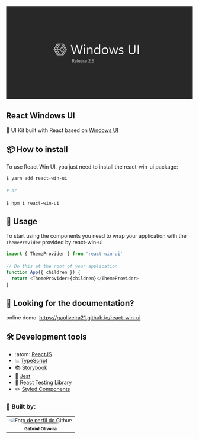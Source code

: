 <img src="./.github/assets/thumbnail.png">

## React Windows UI

:art: UI Kit built with React based on [Windows UI](https://www.figma.com/community/file/989931624019688277)

## 📦 How to install

To use React Win UI, you just need to install the react-win-ui package:

```bash
$ yarn add react-win-ui

# or

$ npm i react-win-ui
```

## 🔨 Usage

To start using the components you need to wrap your application with the `ThemeProvider` provided by react-win-ui

```javascript
import { ThemeProvider } from 'react-win-ui'

// Do this at the root of your application
function App({ children }) {
  return <ThemeProvider>{children}</ThemeProvider>
}
```

## :memo: Looking for the documentation?

online demo: https://gaoliveira21.github.io/react-win-ui

## :hammer_and_wrench: Development tools

- :atom: [ReactJS](https://pt-br.reactjs.org/)
- :collision: [TypeScript](https://www.typescriptlang.org/)
- :books: [Storybook](https://storybook.js.org/)
- :pill: [Jest](https://jestjs.io/pt-BR/)
- :bookmark: [React Testing Library](https://testing-library.com/docs/react-testing-library/intro)
- :pencil2: [Styled Components](https://styled-components.com/)

### :construction_worker: Built by:

<table>
  <tr>
    <td align="center"><a href="https://github.com/gaoliveira21"><img style="border-radius: 50%;" src="https://github.com/gaoliveira21.png" width="100px" alt="Foto de perfil do Github"/><br /><sub><b>Gabriel Oliveira</b></sub></a><br /></td>
  </tr>
</table>
